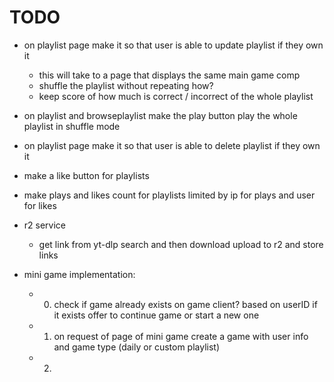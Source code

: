 # TODO

- on playlist page make it so that user is able to update playlist if they own it
  - this will take to a page that displays the same main game comp
  - shuffle the playlist without repeating how?
  - keep score of how much is correct / incorrect of the whole playlist
- on playlist and browseplaylist make the play button play the whole playlist in shuffle mode
- on playlist page make it so that user is able to delete playlist if they own it
- make a like button for playlists
- make plays and likes count for playlists limited by ip for plays and user for likes

- r2 service

  - get link from yt-dlp search and then download upload to r2 and store links

- mini game implementation:
  - 0. check if game already exists on game client? based on userID if it exists offer to continue game or start a new one
  - 1. on request of page of mini game create a game with user info and game type (daily or custom playlist)
  - 2.
